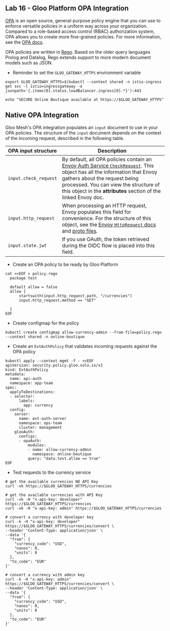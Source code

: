 ## Lab 16 - Gloo Platform OPA Integration <a name="lab-16---gloo-platform-opa-integration-"></a>

[OPA](https://www.openpolicyagent.org/) is an open source, general-purpose policy engine that you can use to enforce versatile policies in a uniform way across your organization. Compared to a role-based access control (RBAC) authorization system, OPA allows you to create more fine-grained policies. For more information, see the [OPA docs](https://www.openpolicyagent.org/docs/latest/comparison-to-other-systems/).

OPA policies are written in [Rego](https://www.openpolicyagent.org/docs/latest/policy-language/). Based on the older query languages Prolog and Datalog, Rego extends support to more modern document models such as JSON.
* Reminder to set the `GLOO_GATEWAY_HTTPS` environment variable
```shell
export GLOO_GATEWAY_HTTPS=$(kubectl --context shared -n istio-ingress get svc -l istio=ingressgateway -o jsonpath='{.items[0].status.loadBalancer.ingress[0].*}'):443

echo "SECURE Online Boutique available at https://$GLOO_GATEWAY_HTTPS"
```

## Native OPA Integration

Gloo Mesh's OPA integration populates an `input` document to use in your OPA policies. The structure of the `input` document depends on the context of the incoming request, described in the following table.

| OPA input structure | Description |
| --- | --- |
| `input.check_request` | By default, all OPA policies contain an [Envoy Auth Service `CheckRequest`](https://www.envoyproxy.io/docs/envoy/latest/api-v3/service/auth/v3/external_auth.proto#service-auth-v3-checkrequest). This object has all the information that Envoy gathers about the request being processed. You can view the structure of this object in the **attributes** section of the linked Envoy doc. | 
| `input.http_request` | When processing an HTTP request, Envoy populates this field for convenience. For the structure of this object, see the [Envoy `HttpRequest` docs](https://www.envoyproxy.io/docs/envoy/latest/api-v3/service/auth/v3/attribute_context.proto#service-auth-v3-attributecontext-httprequest) and [proto files](https://github.com/envoyproxy/envoy/blob/main/api/envoy/service/auth/v3/attribute_context.proto#L95). | 
| `input.state.jwt` | If you use OAuth, the token retrieved during the OIDC flow is placed into this field. |

* Create an OPA policy to be ready by Gloo Platform
```shell
cat <<EOF > policy.rego
  package test
   
  default allow = false
  allow {
      startswith(input.http_request.path, "/currencies")
      input.http_request.method == "GET"
      
  }
EOF
```

* Create configmap for the policy
```shell
kubectl create configmap allow-currency-admin --from-file=policy.rego --context shared -n online-boutique
```

* Create an `ExtAuthPolicy` that validates incoming requests against the OPA policy
```shell
kubectl apply --context mgmt -f - <<EOF
apiVersion: security.policy.gloo.solo.io/v2
kind: ExtAuthPolicy
metadata:
  name: api-auth
  namespace: app-team
spec:
  applyToDestinations:
  - selector:
      labels:
        app: currency
  config:
    server:
      name: ext-auth-server
      namespace: ops-team
      cluster: management
    glooAuth:
      configs:
      - opaAuth:
          modules:
          - name: allow-currency-admin
            namespace: online-boutique
          query: "data.test.allow == true"
EOF
```

* Test requests to the currency service
```shell
# get the available currencies NO API Key
curl -vk https://$GLOO_GATEWAY_HTTPS/currencies

# get the available currencies with API Key
curl -vk -H "x-api-key: developer" https://$GLOO_GATEWAY_HTTPS/currencies
curl -vk -H "x-api-key: admin" https://$GLOO_GATEWAY_HTTPS/currencies

# convert a currency with developer key
curl -k -H "x-api-key: developer" https://$GLOO_GATEWAY_HTTPS/currencies/convert \
--header 'Content-Type: application/json' \
--data '{
  "from": {
    "currency_code": "USD",
    "nanos": 0,
    "units": 8
  },
  "to_code": "EUR"
}'

# convert a currency with admin key
curl -k -H "x-api-key: admin" https://$GLOO_GATEWAY_HTTPS/currencies/convert \
--header 'Content-Type: application/json' \
--data '{
  "from": {
    "currency_code": "USD",
    "nanos": 0,
    "units": 8
  },
  "to_code": "EUR"
}'
```

